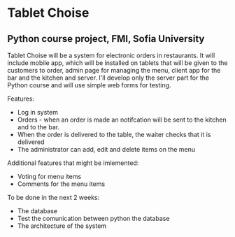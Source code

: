 Tablet Choise
=============
Python course project, FMI, Sofia University
--------------------------------------------

Tablet Choise will be a system for electronic orders in restaurants. 
It will include mobile app, which will be installed on tablets that will be given to the customers to order, admin page for managing the menu, client app for the bar and the kitchen and server.
I'll develop only the server part for the Python course and will use simple web forms for testing. 

Features:
 * Log in system
 * Orders - when an order is made an notifcation will be sent to the kitchen and to the bar.
 * When the order is delivered to the table, the waiter checks that it is delivered 
 * The administrator can add, edit and delete items on the menu

Additional features that might be imlemented:
 * Voting for menu items
 * Comments for the menu items


To be done in the next 2 weeks:
 * The database
 * Test the comunication between python the database
 * The architecture of the system
